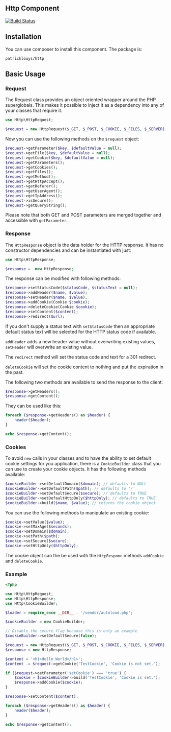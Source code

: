 ## Http Component

[![Build Status](https://travis-ci.org/PatrickLouys/http.svg?branch=master)](https://travis-ci.org/PatrickLouys/http)

## Installation

You can use composer to install this component. The package is: 
```
patricklouys/http
```

## Basic Usage

### Request

The Request class provides an object oriented wrapper around the PHP superglobals. This makes it possible to inject it as a dependency into any of your classes that require it.


```php
use Http\HttpRequest;

$request = new HttpRequest($_GET, $_POST, $_COOKIE, $_FILES, $_SERVER);
```

Now you can use the following methods on the `$request` object:
```php
$request->getParameter($key, $defaultValue = null);
$request->getFile($key, $defaultValue = null);
$request->getCookie($key, $defaultValue = null);
$request->getParameters();
$request->getCookies();
$request->getFiles();
$request->getMethod();
$request->getHttpAccept();
$request->getReferer();
$request->getUserAgent();
$request->getIpAddress();
$request->isSecure();
$request->getQueryString();
```

Please note that both GET and POST parameters are merged together and accessible with `getParameter`.

### Response

The `HttpResponse` object is the data holder for the HTTP response. It has no constructor dependencies and can be instantiated with just:
```php
use Http\HttpResponse;

$response =  new HttpResponse;
```

The response can be modified with following methods:

```php
$response->setStatusCode($statusCode, $statusText = null);
$response->addHeader($name, $value);
$response->setHeader($name, $value);
$response->addCookie(Cookie $cookie);
$response->deleteCookie(Cookie $cookie);
$response->setContent($content);
$response->redirect($url);
```

If you don't supply a status text with `setStatusCode` then an appropriate default status text will be selected for the HTTP status code if available.

`addHeader` adds a new header value without overwriting existing values, `setHeader` will overwrite an existing value.

The `redirect` method will set the status code and text for a 301 redirect.

`deleteCookie` will set the cookie content to nothing and put the expiration in the past.

The following two methods are available to send the response to the client:
```php
$response->getHeaders();
$response->getContent();
```

They can be used like this:
```php
foreach ($response->getHeaders() as $header) {
    header($header);
}

echo $response->getContent();
```

### Cookies

To avoid `new` calls in your classes and to have the ability to set default cookie settings for you application, there is a `CookieBuilder` class that you can use to create your cookie objects. It has the following methods available:

```php
$cookieBuilder->setDefaultDomain($domain); // defaults to NULL
$cookieBuilder->setDefaultPath($path); // defaults to '/'
$cookieBuilder->setDefaultSecure($secure); // defaults to TRUE
$cookieBuilder->setDefaultHttpOnly($httpOnly); // defaults to TRUE
$cookieBuilder->build($name, $value); // returns the cookie object
```

You can use the following methods to manipulate an existing cookie:

```php
$cookie->setValue($value);
$cookie->setMaxAge($seconds);
$cookie->setDomain($domain);
$cookie->setPath($path);
$cookie->setSecure($secure);
$cookie->setHttpOnly($httpOnly);
```

The cookie object can the be used with the `HttpRespone` methods `addCookie` and `deleteCookie`. 

### Example

```php
<?php

use Http\HttpRequest;
use Http\HttpResponse;
use Http\CookieBuilder;

$loader = require_once __DIR__ . '/vendor/autoload.php';

$cookieBuilder = new CookieBuilder;

// Disable the secure flag because this is only an example
$cookieBuilder->setDefaultSecure(false);

$request = new HttpRequest($_GET, $_POST, $_COOKIE, $_FILES, $_SERVER);
$response = new HttpResponse;

$content = '<h1>Hello World</h1>';
$content .= $request->getCookie('TestCookie', 'Cookie is not set.');

if ($request->getParameter('setCookie') === 'true') {
    $cookie = $cookieBuilder->build('TestCookie', 'Cookie is set.');
    $response->addCookie($cookie);
}

$response->setContent($content);

foreach ($response->getHeaders() as $header) {
    header($header);
}

echo $response->getContent();
```
